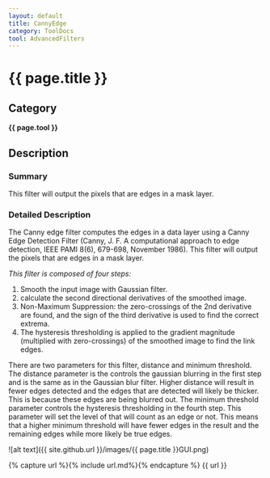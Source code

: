 ```yaml
---
layout: default
title: CannyEdge
category: ToolDocs 
tool: AdvancedFilters
---
```


# {{ page.title }} 

## Category

**{{ page.tool }}**

## Description

### Summary

This filter will output the pixels that are edges in a mask layer.

### Detailed Description

The Canny edge filter computes the edges in a data layer using a Canny Edge Detection Filter (Canny, J. F. A computational approach to edge detection, IEEE PAMI 8(6), 679-698, November 1986). This filter will output the pixels that are edges in a mask layer.

*This filter is composed of four steps:*

1. Smooth the input image with Gaussian filter.
2. calculate the second directional derivatives of the smoothed image.
3. Non-Maximum Suppression: the zero-crossings of the 2nd derivative are found, and the sign of the third derivative is used to find the correct extrema.
4. The hysteresis thresholding is applied to the gradient magnitude (multiplied with zero-crossings) of the smoothed image to find the link edges.

There are two parameters for this filter, distance and minimum threshold. The distance parameter is the controls the gaussian blurring in the first step and is the same as in the Gaussian blur filter. Higher distance will result in fewer edges detected and the edges that are detected will likely be thicker. This is because these edges are being blurred out. The minimum threshold parameter controls the hysteresis thresholding in the fourth step. This parameter will set the level of that will count as an edge or not. This means that a higher minimum threshold will have fewer edges in the result and the remaining edges while more likely be true edges.

![alt text]({{ site.github.url }}/images/{{ page.title }}GUI.png)

{% capture url %}{% include url.md%}{% endcapture %}
{{ url }}
